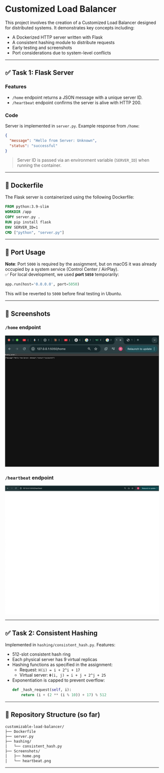 
# Customized Load Balancer 

This project involves the creation of a Customized Load Balancer designed for distributed systems. It demonstrates key concepts including:
- A Dockerized HTTP server written with Flask
- A consistent hashing module to distribute requests
- Early testing and screenshots
- Port considerations due to system-level conflicts 

---

## ✅ Task 1: Flask Server

### Features
- `/home` endpoint returns a JSON message with a unique server ID.
- `/heartbeat` endpoint confirms the server is alive with HTTP 200.

### Code
Server is implemented in `server.py`. Example response from `/home`:

```json
{
  "message": "Hello from Server: Unknown",
  "status": "successful"
}
```

> Server ID is passed via an environment variable (`SERVER_ID`) when running the container.

---

## 🐳 Dockerfile

The Flask server is containerized using the following Dockerfile:

```dockerfile
FROM python:3.9-slim
WORKDIR /app
COPY server.py .
RUN pip install flask
ENV SERVER_ID=1
CMD ["python", "server.py"]
```

---

## 🚀 Port Usage

**Note**: Port `5000` is required by the assignment, but on macOS it was already occupied by a system service (Control Center / AirPlay).  
✅ For local development, we used **port `5050`** temporarily:
```python
app.run(host='0.0.0.0', port=5050)
```

This will be reverted to `5000` before final testing in Ubuntu.

---

## 🧪 Screenshots

### `/home` endpoint
![Home Endpoint](Screenshots/home.png)

### `/heartbeat` endpoint
![Heartbeat Endpoint](Screenshots/heartbeat.png)

---

## ✅ Task 2: Consistent Hashing

Implemented in `hashing/consistent_hash.py`. Features:
- 512-slot consistent hash ring
- Each physical server has 9 virtual replicas
- Hashing functions as specified in the assignment:
  - Request: `H(i) = i + 2^i + 17`
  - Virtual server: `Φ(i, j) = i + j + 2^j + 25`
- Exponentiation is capped to prevent overflow:
  ```python
  def _hash_request(self, i):
      return (i + (2 ** (i % 10)) + 17) % 512
  ```

---

## 📂 Repository Structure (so far)
```
customizable-load-balancer/
├── Dockerfile
├── server.py
├── hashing/
│   └── consistent_hash.py
├── Screenshots/
│   ├── home.png
│   └── heartbeat.png
```

---
